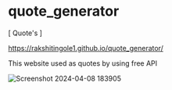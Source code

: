 # quote_generator
[  Quote's  ]

https://rakshitingole1.github.io/quote_generator/

This website used as quotes by using free API


![Screenshot 2024-04-08 183905](https://github.com/rakshitingole1/quote_generator/assets/142722562/60cc0e72-7cd6-400b-a651-0e647510036d)
